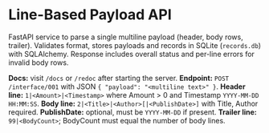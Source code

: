 # Line-Based Payload API
FastAPI service to parse a single multiline payload (header, body rows, trailer).
Validates format, stores payloads and records in SQLite (`records.db`) with SQLAlchemy.
Response includes overall status and per-line errors for invalid body rows.

**Docs:** visit `/docs` or `/redoc` after starting the server.
**Endpoint:** `POST /interface/001` with JSON `{ "payload": "<multiline text>" }`.
**Header line:** `1|<Amount>|<Timestamp>` where Amount > 0 and Timestamp `YYYY-MM-DD HH:MM:SS`.
**Body line:** `2|<Title>|<Author>[|<PublishDate>]` with Title, Author required.
**PublishDate:** optional, must be `YYYY-MM-DD` if present.
**Trailer line:** `99|<BodyCount>`; BodyCount must equal the number of body lines.
